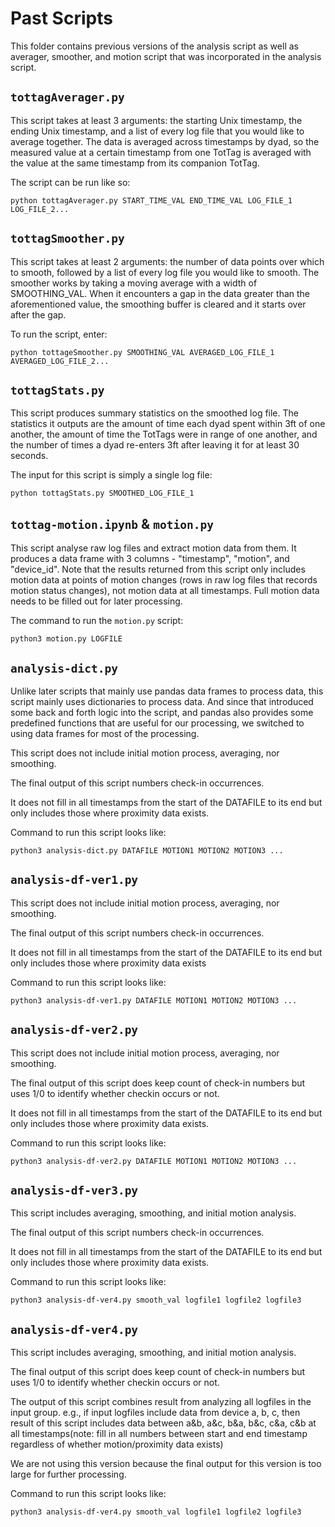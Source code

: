# Past Scripts
This folder contains previous versions of the analysis script as well as averager, smoother, and motion script that was incorporated in the analysis script.

## `tottagAverager.py`
This script takes at least 3 arguments: the starting Unix timestamp, the ending Unix timestamp, and a list of every log file that you would like to average together. The data is averaged across timestamps by dyad, so the measured value at a certain timestamp from one TotTag is averaged with the value at the same timestamp from its companion TotTag. 

The script can be run like so:

`python tottagAverager.py START_TIME_VAL END_TIME_VAL LOG_FILE_1 LOG_FILE_2...`

## `tottagSmoother.py`
This script takes at least 2 arguments: the number of data points over which to smooth, followed by a list of every log file you would like to smooth. The smoother works by taking a moving average with a width of SMOOTHING_VAL. When it encounters a gap in the data greater than the aforementioned value, the smoothing buffer is cleared and it starts over after the gap.

To run the script, enter:

`python tottageSmoother.py SMOOTHING_VAL AVERAGED_LOG_FILE_1 AVERAGED_LOG_FILE_2...`

## `tottagStats.py`
This script produces summary statistics on the smoothed log file. The statistics it outputs are the amount of time each dyad spent within 3ft of one another, the amount of time the TotTags were in range of one another, and the number of times a dyad re-enters 3ft after leaving it for at least 30 seconds. 

The input for this script is simply a single log file:

`python tottagStats.py SMOOTHED_LOG_FILE_1`

## `tottag-motion.ipynb` & `motion.py`
This script analyse raw log files and extract motion data from them. It produces a data frame with 3 columns - "timestamp", "motion", and "device_id". Note that the results returned from this script only includes motion data at points of motion changes (rows in raw log files that records motion status changes), not motion data at all timestamps. Full motion data needs to be filled out for later processing. 

The command to run the `motion.py` script: 

`python3 motion.py LOGFILE`

## `analysis-dict.py`

Unlike later scripts that mainly use pandas data frames to process data, this script mainly uses dictionaries 
to process data. And since that introduced some back and forth logic into the script, and pandas also provides some 
predefined functions that are useful for our processing, we switched to using data frames for most of the processing.

This script does not include initial motion process, averaging, nor smoothing. 

The final output of this script numbers check-in occurrences. 

It does not fill in all timestamps from the start of the DATAFILE to its end but only includes those where
proximity data exists.

Command to run this script looks like: 

`python3 analysis-dict.py DATAFILE MOTION1 MOTION2 MOTION3 ...`

## `analysis-df-ver1.py`
This script does not include initial motion process, averaging, nor smoothing. 

The final output of this script numbers check-in occurrences. 

It does not fill in all timestamps from the start of the DATAFILE to its end but only includes those where
proximity data exists

Command to run this script looks like:

`python3 analysis-df-ver1.py DATAFILE MOTION1 MOTION2 MOTION3 ...`

## `analysis-df-ver2.py`

This script does not include initial motion process, averaging, nor smoothing. 

The final output of this script does keep count of check-in numbers but uses 1/0 to identify whether checkin 
occurs or not.

It does not fill in all timestamps from the start of the DATAFILE to its end but only includes those where
proximity data exists.

Command to run this script looks like:

`python3 analysis-df-ver2.py DATAFILE MOTION1 MOTION2 MOTION3 ...`

## `analysis-df-ver3.py`

This script includes averaging, smoothing, and initial motion analysis. 

The final output of this script numbers check-in occurrences. 

It does not fill in all timestamps from the start of the DATAFILE to its end but only includes those where
proximity data exists.

Command to run this script looks like: 

`python3 analysis-df-ver4.py smooth_val logfile1 logfile2 logfile3`

## `analysis-df-ver4.py`

This script includes averaging, smoothing, and initial motion analysis. 

The final output of this script does keep count of check-in numbers but 
uses 1/0 to identify whether checkin occurs or not.

The output of this script combines result from analyzing all logfiles in the input group. 
e.g., if input logfiles include data from device a, b, c, then result of this script includes 
data between a&b, a&c, b&a, b&c, c&a, c&b at all timestamps(note: fill in all numbers between start and end timestamp
regardless of whether motion/proximity data exists)

We are not using this version because the final output for this version is too large for further processing.

Command to run this script looks like: 

`python3 analysis-df-ver4.py smooth_val logfile1 logfile2 logfile3`